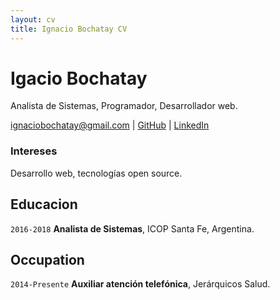 ```yaml
---
layout: cv
title: Ignacio Bochatay CV
---
```

# Igacio Bochatay
Analista de Sistemas, Programador, Desarrollador web.

<div id="webaddress">
<a href="ignaciobochatay@gmail.com">ignaciobochatay@gmail.com</a>
| <a href="https://github.com/bocha13">GitHub</a>
| <a href="https://www.linkedin.com/in/ignacio-bochatay-975069169/">LinkedIn</a>
</div>


### Intereses

Desarrollo web, tecnologías open source.

## Educacion

`2016-2018`
__Analista de Sistemas__, ICOP Santa Fe, Argentina.


## Occupation

`2014-Presente`
__Auxiliar atención telefónica__, Jerárquicos Salud.


<!-- ### Footer

Last updated: Octubre 2018 -->


